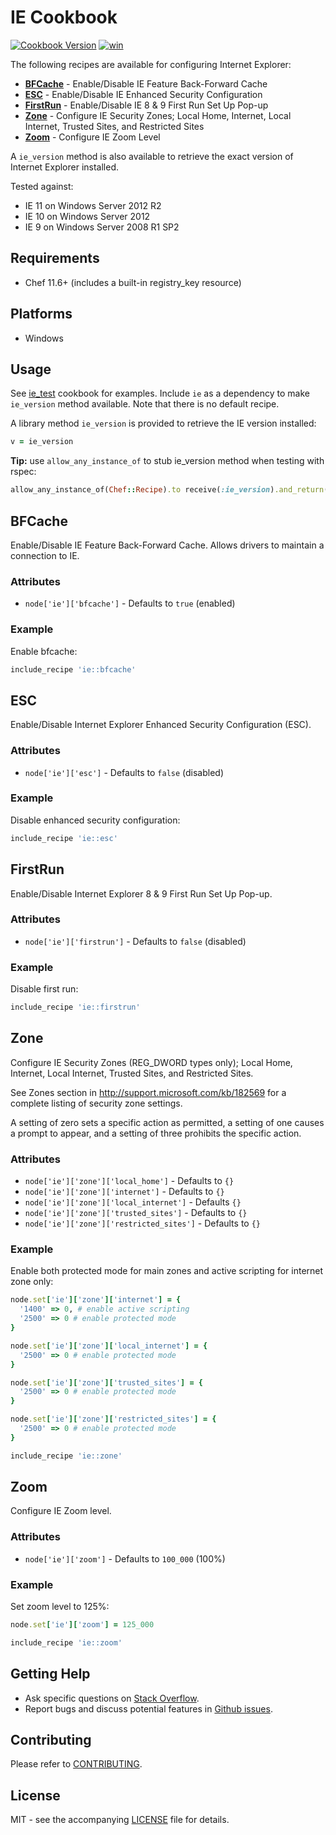 # IE Cookbook

[![Cookbook Version](http://img.shields.io/cookbook/v/ie.svg?style=flat-square)][supermarket]
[![win](https://img.shields.io/appveyor/ci/dhoer/chef-ie/master.svg?style=flat-square)][win]

[supermarket]: https://supermarket.chef.io/cookbooks/ie
[win]: https://ci.appveyor.com/project/dhoer/chef-ie

The following recipes are available for configuring Internet Explorer:

- **[BFCache](https://github.com/dhoer/chef-ie#bfcache)** - Enable/Disable IE Feature Back-Forward Cache
- **[ESC](https://github.com/dhoer/chef-ie#esc)** - Enable/Disable IE Enhanced Security Configuration
- **[FirstRun](https://github.com/dhoer/chef-ie#firstrun)** - Enable/Disable IE 8 & 9 First Run Set Up Pop-up
- **[Zone](https://github.com/dhoer/chef-ie#zone)** - Configure IE Security Zones;
Local Home, Internet, Local Internet, Trusted Sites, and Restricted Sites
- **[Zoom](https://github.com/dhoer/chef-ie#zoom)** - Configure IE Zoom Level

A `ie_version` method is also available to retrieve the exact version of Internet Explorer installed.

Tested against:

- IE 11 on Windows Server 2012 R2
- IE 10 on Windows Server 2012
- IE 9 on Windows Server 2008 R1 SP2

## Requirements

- Chef 11.6+ (includes a built-in registry_key resource)

## Platforms

- Windows

## Usage

See [ie_test](https://github.com/dhoer/chef-ie/tree/master/test/fixtures/cookbooks/ie_test) cookbook for examples.
Include `ie` as a dependency to make `ie_version` method available. Note that there is no default recipe.

A library method `ie_version` is provided to retrieve the IE version installed:

```ruby
v = ie_version
```

**Tip:** use `allow_any_instance_of` to stub ie_version method when testing with rspec:

```ruby
allow_any_instance_of(Chef::Recipe).to receive(:ie_version).and_return('11.0.0.0')
```



## BFCache

Enable/Disable IE Feature Back-Forward Cache.  Allows drivers to maintain a connection to IE.

### Attributes

- `node['ie']['bfcache']` - Defaults to `true` (enabled)

### Example

Enable bfcache:

```ruby
include_recipe 'ie::bfcache'
```



## ESC

Enable/Disable Internet Explorer Enhanced Security Configuration (ESC).

### Attributes

- `node['ie']['esc']` - Defaults to `false` (disabled)

### Example

Disable enhanced security configuration:

```ruby
include_recipe 'ie::esc'
```



## FirstRun

Enable/Disable Internet Explorer 8 & 9 First Run Set Up Pop-up.

### Attributes

- `node['ie']['firstrun']` - Defaults to `false` (disabled)

### Example

Disable first run:

```ruby
include_recipe 'ie::firstrun'
```



## Zone

Configure IE Security Zones (REG_DWORD types only); Local Home, Internet, Local Internet, Trusted Sites, and
Restricted Sites.

See Zones section in http://support.microsoft.com/kb/182569 for a complete listing of security zone
settings.

A setting of zero sets a specific action as permitted, a setting of one causes a prompt to appear, and a setting
of three prohibits the specific action.

### Attributes

- `node['ie']['zone']['local_home']` - Defaults to `{}`
- `node['ie']['zone']['internet']` - Defaults to `{}`
- `node['ie']['zone']['local_internet']` - Defaults `{}`
- `node['ie']['zone']['trusted_sites']` - Defaults to `{}`
- `node['ie']['zone']['restricted_sites']` - Defaults to `{}`

### Example

Enable both protected mode for main zones and active scripting for internet zone only:

```ruby
node.set['ie']['zone']['internet'] = {
  '1400' => 0, # enable active scripting
  '2500' => 0 # enable protected mode
}

node.set['ie']['zone']['local_internet'] = {
  '2500' => 0 # enable protected mode
}

node.set['ie']['zone']['trusted_sites'] = {
  '2500' => 0 # enable protected mode
}

node.set['ie']['zone']['restricted_sites'] = {
  '2500' => 0 # enable protected mode
}

include_recipe 'ie::zone'
```



## Zoom

Configure IE Zoom level.

### Attributes

- `node['ie']['zoom']` - Defaults to `100_000` (100%)

### Example

Set zoom level to 125%:

```ruby
node.set['ie']['zoom'] = 125_000

include_recipe 'ie::zoom'
```



## Getting Help

- Ask specific questions on [Stack Overflow](http://stackoverflow.com/questions/tagged/chef-ie).
- Report bugs and discuss potential features in [Github issues](https://github.com/dhoer/chef-ie/issues).

## Contributing

Please refer to [CONTRIBUTING](https://github.com/dhoer/chef-ie/blob/master/CONTRIBUTING.md).

## License

MIT - see the accompanying [LICENSE](https://github.com/dhoer/chef-ie/blob/master/LICENSE.md) file for details.
